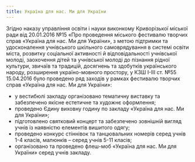 ```yaml
---
title: Україна для нас. Ми для України
---
```


Згідно наказу управління освіти і науки виконкому Криворізької міської ради від 20.01.2016 №15 «Про проведення міського фестивалю творчих справ «Україна для нас. Ми для України», з метою підтримки та удосконалення учнівського шкільного самоврядування в системі освіти міста, розвитку соціальної активності й відповідальності учнівської молоді, заохочення дітей та учнівської молоді до пізнання рідної культури, звичаїв та традицій, досягнень та здобутків українського народу, розширення україно-мовного простору, у КЗШ І-ІІІ ст. №55 15.04.2016 було проведено ряд заходів у рамках фестивалю творчих справ «Україна для нас. Ми для України»:

- у вестибюлі закладу організовано тематичну виставку та забезпечено якісне естетичне та художнє оформлення;
- проведено Єдину виховну годину по закладу «Україна для нас. Ми для України»;
- підготовлено святковий концерт та забезпечено зовнішній вигляд учнів із наявністю елементів вишитого одягу;
- проведено конкурс стіннівок та танцювальних номерів серед учнів 1-4 класів, малюнків – серед учнів 5-11 класів;
- організовано та проведено флеш-моб «Україна для нас. Ми для України» серед учнів закладу.

<slideshow id="_/72157667322671315" />

<youtube id="6eFKt8Hn8jA" />
<youtube id="7CKzVGMR3nY" />
